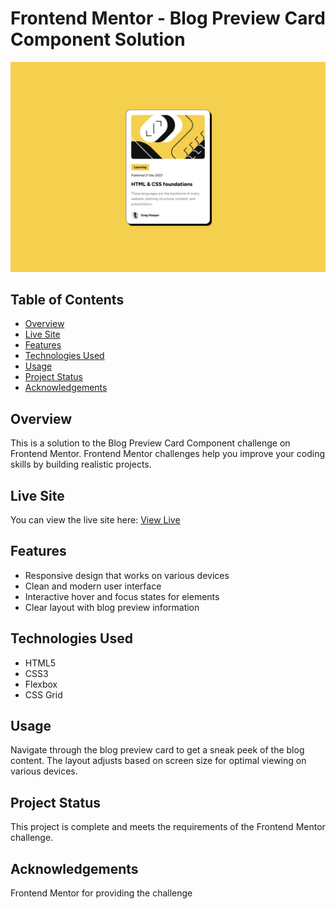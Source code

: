 # Frontend Mentor - Blog Preview Card Component Solution
![Blog Preview Card Component](./design/desktop-design.jpg)


## Table of Contents
- [Overview](#overview)
- [Live Site](#live-site)
- [Features](#features)
- [Technologies Used](#technologies-used)
- [Usage](#usage)
- [Project Status](#project-status)
- [Acknowledgements](#acknowledgements)

## Overview
This is a solution to the Blog Preview Card Component challenge on Frontend Mentor. Frontend Mentor challenges help you improve your coding skills by building realistic projects.

## Live Site
You can view the live site here: [View Live](https://coco390.github.io/blog-preview-card-main/)

## Features
- Responsive design that works on various devices
- Clean and modern user interface
- Interactive hover and focus states for elements
- Clear layout with blog preview information

## Technologies Used
- HTML5
- CSS3
- Flexbox
- CSS Grid

## Usage
Navigate through the blog preview card to get a sneak peek of the blog content. The layout adjusts based on screen size for optimal viewing on various devices.

## Project Status
This project is complete and meets the requirements of the Frontend Mentor challenge.

## Acknowledgements
Frontend Mentor for providing the challenge
